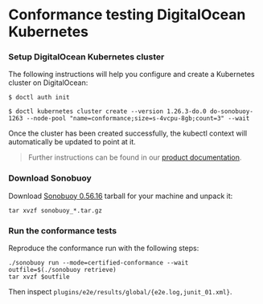 # Conformance testing DigitalOcean Kubernetes

### Setup DigitalOcean Kubernetes cluster

The following instructions will help you configure and create a Kubernetes cluster on DigitalOcean:

```
$ doctl auth init

$ doctl kubernetes cluster create --version 1.26.3-do.0 do-sonobuoy-1263 --node-pool "name=conformance;size=s-4vcpu-8gb;count=3" --wait
```

Once the cluster has been created successfully, the kubectl context will automatically be updated to point at it.

> Further instructions can be found in our [product documentation](https://docs.digitalocean.com/products/kubernetes/how-to/create-clusters/).

### Download Sonobuoy

Download [Sonobuoy 0.56.16](https://github.com/vmware-tanzu/sonobuoy/releases/tag/v0.56.16) tarball for your machine and unpack it:

```shell
tar xvzf sonobuoy_*.tar.gz
```

### Run the conformance tests

Reproduce the conformance run with the following steps:

```shell
./sonobuoy run --mode=certified-conformance --wait
outfile=$(./sonobuoy retrieve)
tar xvzf $outfile
```

Then inspect `plugins/e2e/results/global/{e2e.log,junit_01.xml}`.
